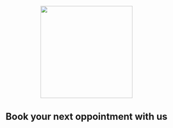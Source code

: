 <p align="center">
  <img src="https://user-images.githubusercontent.com/67172682/175028139-0c589372-33e5-408d-a7ff-612ce8115411.jpeg" height=250>
</p>

<h1 align="center" style="font-size: 25px">Book your next oppointment with us</h1>
